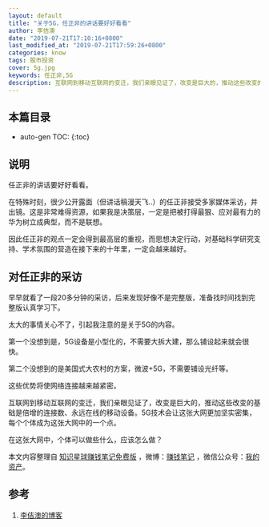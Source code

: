 ```yaml
---
layout: default
title: "关于5G，任正非的讲话要好好看看"
author: 李佶澳
date: "2019-07-21T17:10:16+0800"
last_modified_at: "2019-07-21T17:59:26+0800"
categories: know
tags: 股市投资
cover: 5g.jpg
keywords: 任正非,5G
description: 互联网到移动互联网的变迁，我们亲眼见证了，改变是巨大的，推动这些改变的基础是倍增的连接数，5G技术会让这张大网更加坚实密集
---
```


## 本篇目录

* auto-gen TOC:
{:toc}

## 说明

任正非的讲话要好好看看。

在特殊时刻，很少公开露面（但讲话稿漫天飞..）的任正非接受多家媒体采访，并出镜。这是非常难得资源，如果我是决策层，一定是把被打得最狠、应对最有力的华为树立成典型，而不是联想。

因此任正非的观点一定会得到最高层的重视，而思想决定行动，对基础科学研究支持、学术氛围的营造在接下来的十年里，一定会越来越好。

## 对任正非的采访

早早就看了一段20多分钟的采访，后来发现好像不是完整版，准备找时间找到完整版认真学习下。

太大的事情关心不了，引起我注意的是关于5G的内容。

第一个没想到是，5G设备是小型化的，不需要大拆大建，那么铺设起来就会很快。

第二个没想到的是美国式大农村的方案，微波+5G，不需要铺设光纤等。

这些优势将使网络连接越来越紧密。

互联网到移动互联网的变迁，我们亲眼见证了，改变是巨大的，推动这些改变的基础是倍增的连接数、永远在线的移动设备。5G技术会让这张大网更加坚实密集，每个个体成为这张大网中的一个点。

在这张大网中，个体可以做些什么，应该怎么做？

本文内容整理自 [知识星球赚钱笔记免费版](https://t.zsxq.com/mYR3JQb) ，微博：[赚钱笔记](https://weibo.com/6876203019/profile?rightmod=1&wvr=6&mod=personinfo&is_all=1) ，微信公众号：[我的资产](https://www.lijiaocn.com/img/invest.jpg)。

## 参考

1. [李佶澳的博客][1]

[1]: https://www.lijiaocn.com "李佶澳的博客"



